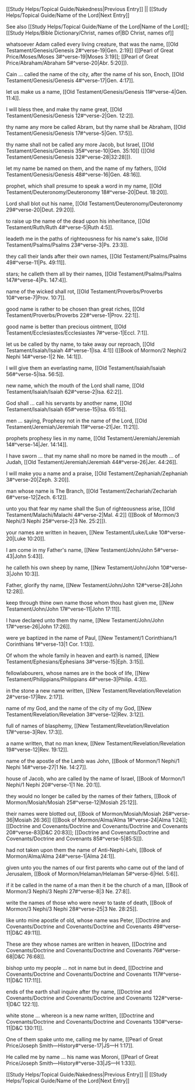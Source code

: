[[Study Helps/Topical Guide/Nakedness|Previous Entry]]  ||  [[Study Helps/Topical Guide/Name of the Lord|Next Entry]]

 See also [[Study Helps/Topical Guide/Name of the Lord|Name of the Lord]]; [[Study Helps/Bible Dictionary/Christ, names of|BD Christ, names of]]

 whatsoever Adam called every living creature, that was the name, [[Old Testament/Genesis/Genesis 2#^verse-19|Gen. 2:19]] ([[Pearl of Great Price/Moses/Moses 3#^verse-19|Moses 3:19]]; [[Pearl of Great Price/Abraham/Abraham 5#^verse-20|Abr. 5:20]]).

 Cain ... called the name of the city, after the name of his son, Enoch, [[Old Testament/Genesis/Genesis 4#^verse-17|Gen. 4:17]].

 let us make us a name, [[Old Testament/Genesis/Genesis 11#^verse-4|Gen. 11:4]].

 I will bless thee, and make thy name great, [[Old Testament/Genesis/Genesis 12#^verse-2|Gen. 12:2]].

 thy name any more be called Abram, but thy name shall be Abraham, [[Old Testament/Genesis/Genesis 17#^verse-5|Gen. 17:5]].

 thy name shall not be called any more Jacob, but Israel, [[Old Testament/Genesis/Genesis 35#^verse-10|Gen. 35:10]] ([[Old Testament/Genesis/Genesis 32#^verse-28|32:28]]).

 let my name be named on them, and the name of my fathers, [[Old Testament/Genesis/Genesis 48#^verse-16|Gen. 48:16]].

 prophet, which shall presume to speak a word in my name, [[Old Testament/Deuteronomy/Deuteronomy 18#^verse-20|Deut. 18:20]].

 Lord shall blot out his name, [[Old Testament/Deuteronomy/Deuteronomy 29#^verse-20|Deut. 29:20]].

 to raise up the name of the dead upon his inheritance, [[Old Testament/Ruth/Ruth 4#^verse-5|Ruth 4:5]].

 leadeth me in the paths of righteousness for his name's sake, [[Old Testament/Psalms/Psalms 23#^verse-3|Ps. 23:3]].

 they call their lands after their own names, [[Old Testament/Psalms/Psalms 49#^verse-11|Ps. 49:11]].

 stars; he calleth them all by their names, [[Old Testament/Psalms/Psalms 147#^verse-4|Ps. 147:4]].

 name of the wicked shall rot, [[Old Testament/Proverbs/Proverbs 10#^verse-7|Prov. 10:7]].

 good name is rather to be chosen than great riches, [[Old Testament/Proverbs/Proverbs 22#^verse-1|Prov. 22:1]].

 good name is better than precious ointment, [[Old Testament/Ecclesiastes/Ecclesiastes 7#^verse-1|Eccl. 7:1]].

 let us be called by thy name, to take away our reproach, [[Old Testament/Isaiah/Isaiah 4#^verse-1|Isa. 4:1]] ([[Book of Mormon/2 Nephi/2 Nephi 14#^verse-1|2 Ne. 14:1]]).

 I will give them an everlasting name, [[Old Testament/Isaiah/Isaiah 56#^verse-5|Isa. 56:5]].

 new name, which the mouth of the Lord shall name, [[Old Testament/Isaiah/Isaiah 62#^verse-2|Isa. 62:2]].

 God shall ... call his servants by another name, [[Old Testament/Isaiah/Isaiah 65#^verse-15|Isa. 65:15]].

 men ... saying, Prophesy not in the name of the Lord, [[Old Testament/Jeremiah/Jeremiah 11#^verse-21|Jer. 11:21]].

 prophets prophesy lies in my name, [[Old Testament/Jeremiah/Jeremiah 14#^verse-14|Jer. 14:14]].

 I have sworn ... that my name shall no more be named in the mouth ... of Judah, [[Old Testament/Jeremiah/Jeremiah 44#^verse-26|Jer. 44:26]].

 I will make you a name and a praise, [[Old Testament/Zephaniah/Zephaniah 3#^verse-20|Zeph. 3:20]].

 man whose name is The Branch, [[Old Testament/Zechariah/Zechariah 6#^verse-12|Zech. 6:12]].

 unto you that fear my name shall the Sun of righteousness arise, [[Old Testament/Malachi/Malachi 4#^verse-2|Mal. 4:2]] ([[Book of Mormon/3 Nephi/3 Nephi 25#^verse-2|3 Ne. 25:2]]).

 your names are written in heaven, [[New Testament/Luke/Luke 10#^verse-20|Luke 10:20]].

 I am come in my Father's name, [[New Testament/John/John 5#^verse-43|John 5:43]].

 he calleth his own sheep by name, [[New Testament/John/John 10#^verse-3|John 10:3]].

 Father, glorify thy name, [[New Testament/John/John 12#^verse-28|John 12:28]].

 keep through thine own name those whom thou hast given me, [[New Testament/John/John 17#^verse-11|John 17:11]].

 I have declared unto them thy name, [[New Testament/John/John 17#^verse-26|John 17:26]].

 were ye baptized in the name of Paul, [[New Testament/1 Corinthians/1 Corinthians 1#^verse-13|1 Cor. 1:13]].

 Of whom the whole family in heaven and earth is named, [[New Testament/Ephesians/Ephesians 3#^verse-15|Eph. 3:15]].

 fellowlabourers, whose names are in the book of life, [[New Testament/Philippians/Philippians 4#^verse-3|Philip. 4:3]].

 in the stone a new name written, [[New Testament/Revelation/Revelation 2#^verse-17|Rev. 2:17]].

 name of my God, and the name of the city of my God, [[New Testament/Revelation/Revelation 3#^verse-12|Rev. 3:12]].

 full of names of blasphemy, [[New Testament/Revelation/Revelation 17#^verse-3|Rev. 17:3]].

 a name written, that no man knew, [[New Testament/Revelation/Revelation 19#^verse-12|Rev. 19:12]].

 name of the apostle of the Lamb was John, [[Book of Mormon/1 Nephi/1 Nephi 14#^verse-27|1 Ne. 14:27]].

 house of Jacob, who are called by the name of Israel, [[Book of Mormon/1 Nephi/1 Nephi 20#^verse-1|1 Ne. 20:1]].

 they would no longer be called by the names of their fathers, [[Book of Mormon/Mosiah/Mosiah 25#^verse-12|Mosiah 25:12]].

 their names were blotted out, [[Book of Mormon/Mosiah/Mosiah 26#^verse-36|Mosiah 26:36]] ([[Book of Mormon/Alma/Alma 1#^verse-24|Alma 1:24]]; [[Doctrine and Covenants/Doctrine and Covenants/Doctrine and Covenants 20#^verse-83|D&C 20:83]]; [[Doctrine and Covenants/Doctrine and Covenants/Doctrine and Covenants 85#^verse-5|85:5]]).

 had not taken upon them the name of Anti-Nephi-Lehi, [[Book of Mormon/Alma/Alma 24#^verse-1|Alma 24:1]].

 given unto you the names of our first parents who came out of the land of Jerusalem, [[Book of Mormon/Helaman/Helaman 5#^verse-6|Hel. 5:6]].

 if it be called in the name of a man then it be the church of a man, [[Book of Mormon/3 Nephi/3 Nephi 27#^verse-8|3 Ne. 27:8]].

 write the names of those who were never to taste of death, [[Book of Mormon/3 Nephi/3 Nephi 28#^verse-25|3 Ne. 28:25]].

 like unto mine apostle of old, whose name was Peter, [[Doctrine and Covenants/Doctrine and Covenants/Doctrine and Covenants 49#^verse-11|D&C 49:11]].

 These are they whose names are written in heaven, [[Doctrine and Covenants/Doctrine and Covenants/Doctrine and Covenants 76#^verse-68|D&C 76:68]].

 bishop unto my people ... not in name but in deed, [[Doctrine and Covenants/Doctrine and Covenants/Doctrine and Covenants 117#^verse-11|D&C 117:11]].

 ends of the earth shall inquire after thy name, [[Doctrine and Covenants/Doctrine and Covenants/Doctrine and Covenants 122#^verse-1|D&C 122:1]].

 white stone ... whereon is a new name written, [[Doctrine and Covenants/Doctrine and Covenants/Doctrine and Covenants 130#^verse-11|D&C 130:11]].

 One of them spake unto me, calling me by name, [[Pearl of Great Price/Joseph Smith—History#^verse-17|JS—H 1:17]].

 He called me by name ... his name was Moroni, [[Pearl of Great Price/Joseph Smith—History#^verse-33|JS—H 1:33]].

[[Study Helps/Topical Guide/Nakedness|Previous Entry]]  ||  [[Study Helps/Topical Guide/Name of the Lord|Next Entry]]